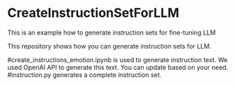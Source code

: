 # CreateInstructionSetForLLM
This is an example how to generate instruction sets for fine-tuning LLM

This repository shows how you can generate instruction sets for LLM. 

#create_instructions_emotion.ipynb is used to generate instruction text. We used OpenAI API to generate this text. You can update based on your need.
#instruction.py generates a complete instruction set. 
